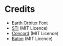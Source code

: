 # Credits

- [Earth Orbiter Font](http://www.iconian.com/e.html)
- [STI](https://github.com/karai17/Simple-Tiled-Implementation) (MIT Licence)
- [Concord](https://github.com/Tjakka5/Concord) (MIT Licence)
- [Baton](https://github.com/tesselode/baton) (MIT Licence)